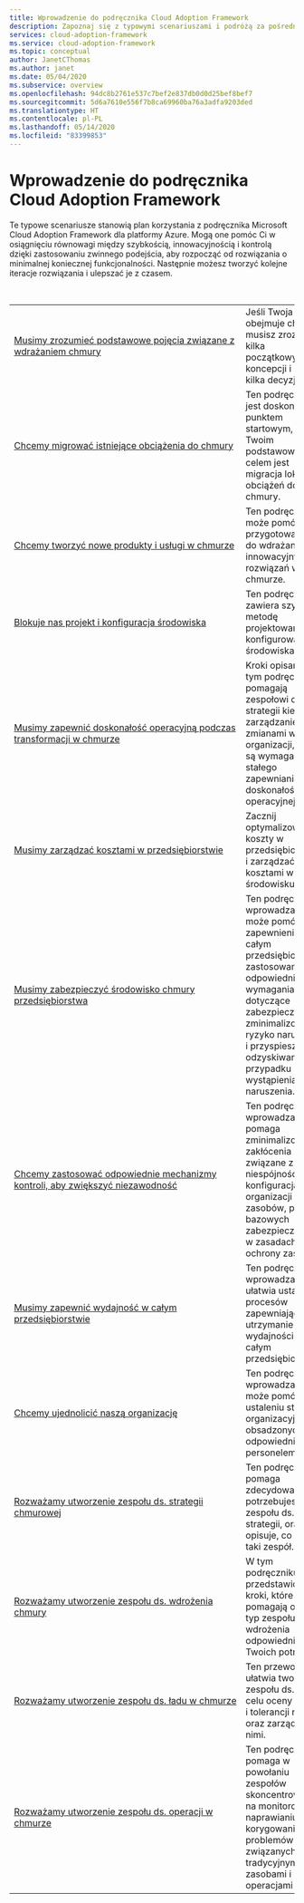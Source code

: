 ```yaml
---
title: Wprowadzenie do podręcznika Cloud Adoption Framework
description: Zapoznaj się z typowymi scenariuszami i podróżą za pośrednictwem podręcznika Cloud Adoption Framework, który szczegółowo opisuje te scenariusze.
services: cloud-adoption-framework
ms.service: cloud-adoption-framework
ms.topic: conceptual
author: JanetCThomas
ms.author: janet
ms.date: 05/04/2020
ms.subservice: overview
ms.openlocfilehash: 94dc8b2761e537c7bef2e837db0d0d25bef8bef7
ms.sourcegitcommit: 5d6a7610e556f7b8ca69960ba76a3adfa9203ded
ms.translationtype: HT
ms.contentlocale: pl-PL
ms.lasthandoff: 05/14/2020
ms.locfileid: "83399853"
---
```

# <a name="get-started-with-the-cloud-adoption-framework"></a>Wprowadzenie do podręcznika Cloud Adoption Framework

Te typowe scenariusze stanowią plan korzystania z podręcznika Microsoft Cloud Adoption Framework dla platformy Azure. Mogą one pomóc Ci w osiągnięciu równowagi między szybkością, innowacyjnością i kontrolą dzięki zastosowaniu zwinnego podejścia, aby rozpocząć od rozwiązania o minimalnej koniecznej funkcjonalności. Następnie możesz tworzyć kolejne iteracje rozwiązania i ulepszać je z czasem.

<!-- markdownlint-disable MD033 -->
<br>

|                                                                                     |                                                                                                                                |
|-------------------------------------------------------------------------------------|--------------------------------------------------------------------------------------------------------------------------------|
| [Musimy zrozumieć podstawowe pojęcia związane z wdrażaniem chmury](./cloud-concepts.md) | Jeśli Twoja podróż obejmuje chmurę, musisz zrozumieć kilka początkowych koncepcji i podjąć kilka decyzji. |
| [Chcemy migrować istniejące obciążenia do chmury](./migrate.md)                   | Ten podręcznik jest doskonałym punktem startowym, jeśli Twoim podstawowym celem jest migracja lokalnych obciążeń do chmury. |
| [Chcemy tworzyć nowe produkty i usługi w chmurze](./innovate.md)             | Ten podręcznik może pomóc Ci przygotować się do wdrażania innowacyjnych rozwiązań w chmurze.                                       |
| [Blokuje nas projekt i konfiguracja środowiska](./design-and-configuration.md) | Ten podręcznik zawiera szybką metodę projektowania i konfigurowania środowiska.                                           |
| [Musimy zapewnić doskonałość operacyjną podczas transformacji w chmurze](./operational-excellence.md)                   | Kroki opisane w tym podręczniku pomagają zespołowi ds. strategii kierować zarządzaniem zmianami w organizacji, które są wymagane do stałego zapewniania doskonałości operacyjnej. |
| [Musimy zarządzać kosztami w przedsiębiorstwie](./manage-costs.md)                                          | Zacznij optymalizować koszty w przedsiębiorstwie i zarządzać kosztami w całym środowisku.                                                                           |
| [Musimy zabezpieczyć środowisko chmury przedsiębiorstwa](./security.md)             | Ten podręcznik wprowadzający może pomóc w zapewnieniu, że w całym przedsiębiorstwie zastosowano odpowiednie wymagania dotyczące zabezpieczeń, aby zminimalizować ryzyko naruszenia i przyspieszyć odzyskiwanie w przypadku wystąpienia naruszenia.                                       |
| [Chcemy zastosować odpowiednie mechanizmy kontroli, aby zwiększyć niezawodność](./reliability.md)                   | Ten podręcznik wprowadzający pomaga zminimalizować zakłócenia związane z niespójnościami w konfiguracjach, organizacji zasobów, planach bazowych zabezpieczeń lub w zasadach ochrony zasobów. |
| [Musimy zapewnić wydajność w całym przedsiębiorstwie](./performance.md)                               | Ten podręcznik wprowadzający ułatwia ustalenie procesów zapewniających utrzymanie wydajności w całym przedsiębiorstwie.                               |
| [Chcemy ujednolicić naszą organizację](./org-alignment.md)                               | Ten podręcznik wprowadzający może pomóc w ustaleniu struktur organizacyjnych obsadzonych odpowiednim personelem.                               |
| [Rozważamy utworzenie zespołu ds. strategii chmurowej](./team/cloud-strategy.md)     | Ten podręcznik pomaga zdecydować, czy potrzebujesz zespołu ds. strategii, oraz opisuje, co robi taki zespół.                                |
| [Rozważamy utworzenie zespołu ds. wdrożenia chmury](./team/cloud-adoption.md)     | W tym podręczniku przedstawiono kroki, które pomagają określić typ zespołu ds. wdrożenia odpowiedni dla Twoich potrzeb.              |
| [Rozważamy&nbsp;utworzenie&nbsp;zespołu&nbsp;ds.&nbsp;ładu&nbsp;w&nbsp;chmurze](./team/cloud-governance.md) | Ten przewodnik ułatwia tworzenie zespołu ds. ładu w celu oceny ryzyka i tolerancji ryzyka oraz zarządzania nimi.                                         |
| [Rozważamy utworzenie zespołu ds. operacji w chmurze](./team/cloud-operations.md) | Ten podręcznik pomaga w powołaniu zespołów skoncentrowanych na monitorowaniu, naprawianiu i korygowaniu problemów związanych z tradycyjnymi zasobami i operacjami IT. |
